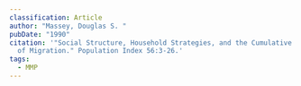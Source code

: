 ```yaml
---
classification: Article
author: "Massey, Douglas S. "
pubDate: "1990"
citation: '"Social Structure, Household Strategies, and the Cumulative Causation
  of Migration." Population Index 56:3-26.'
tags:
  - MMP
---
```

